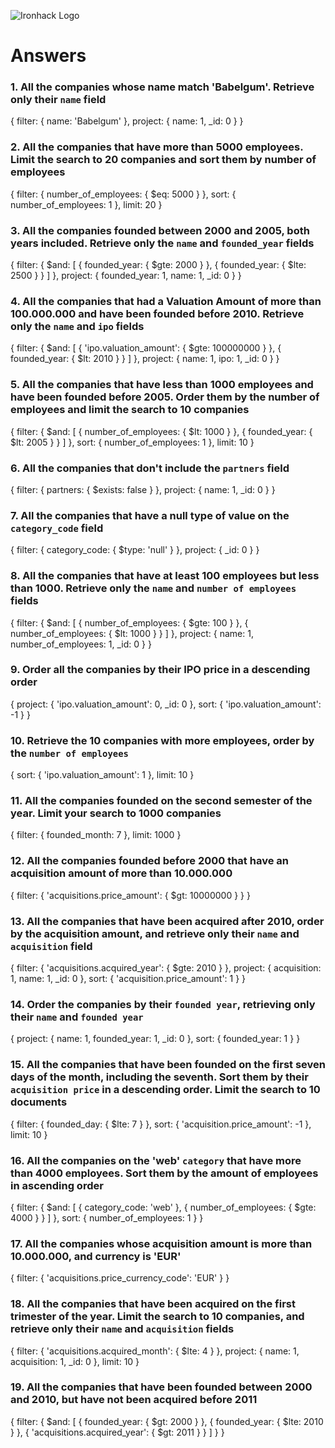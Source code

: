 ![Ironhack Logo](https://i.imgur.com/1QgrNNw.png)

# Answers

### 1. All the companies whose name match 'Babelgum'. Retrieve only their `name` field

{
 filter: {
  name: 'Babelgum'
 },
 project: {
  name: 1,
  _id: 0
 }
}

### 2. All the companies that have more than 5000 employees. Limit the search to 20 companies and sort them by **number of employees**

{
 filter: {
  number_of_employees: {
   $eq: 5000
  }
 },
 sort: {
  number_of_employees: 1
 },
 limit: 20
}

### 3. All the companies founded between 2000 and 2005, both years included. Retrieve only the `name` and `founded_year` fields

{
 filter: {
  $and: [
   {
    founded_year: {
     $gte: 2000
    }
   },
   {
    founded_year: {
     $lte: 2500
    }
   }
  ]
 },
 project: {
  founded_year: 1,
  name: 1,
  _id: 0
 }
}

### 4. All the companies that had a Valuation Amount of more than 100.000.000 and have been founded before 2010. Retrieve only the `name` and `ipo` fields

{
 filter: {
  $and: [
   {
    'ipo.valuation_amount': {
     $gte: 100000000
    }
   },
   {
    founded_year: {
     $lt: 2010
    }
   }
  ]
 },
 project: {
  name: 1,
  ipo: 1,
  _id: 0
 }
}

### 5. All the companies that have less than 1000 employees and have been founded before 2005. Order them by the number of employees and limit the search to 10 companies

{
 filter: {
  $and: [
   {
    number_of_employees: {
     $lt: 1000
    }
   },
   {
    founded_year: {
     $lt: 2005
    }
   }
  ]
 },
 sort: {
  number_of_employees: 1
 },
 limit: 10
}

### 6. All the companies that don't include the `partners` field

{
 filter: {
  partners: {
   $exists: false
  }
 },
 project: {
  name: 1,
  _id: 0
 }
}

### 7. All the companies that have a null type of value on the `category_code` field

{
 filter: {
  category_code: {
   $type: 'null'
  }
 },
 project: {
  _id: 0
 }
}

### 8. All the companies that have at least 100 employees but less than 1000. Retrieve only the `name` and `number of employees` fields

{
 filter: {
  $and: [
   {
    number_of_employees: {
     $gte: 100
    }
   },
   {
    number_of_employees: {
     $lt: 1000
    }
   }
  ]
 },
 project: {
  name: 1,
  number_of_employees: 1,
  _id: 0
 }
}

### 9. Order all the companies by their IPO price in a descending order

{
 project: {
  'ipo.valuation_amount': 0,
  _id: 0
 },
 sort: {
  'ipo.valuation_amount': -1
 }
}

### 10. Retrieve the 10 companies with more employees, order by the `number of employees`

{
 sort: {
  'ipo.valuation_amount': 1
 },
 limit: 10
}

### 11. All the companies founded on the second semester of the year. Limit your search to 1000 companies

{
 filter: {
  founded_month: 7
 },
 limit: 1000
}

### 12. All the companies founded before 2000 that have an acquisition amount of more than 10.000.000

{
 filter: {
  'acquisitions.price_amount': {
   $gt: 10000000
  }
 }
}

### 13. All the companies that have been acquired after 2010, order by the acquisition amount, and retrieve only their `name` and `acquisition` field

{
 filter: {
  'acquisitions.acquired_year': {
   $gte: 2010
  }
 },
 project: {
  acquisition: 1,
  name: 1,
  _id: 0
 },
 sort: {
  'acquisition.price_amount': 1
 }
}

### 14. Order the companies by their `founded year`, retrieving only their `name` and `founded year`

{
 project: {
  name: 1,
  founded_year: 1,
  _id: 0
 },
 sort: {
  founded_year: 1
 }
}

### 15. All the companies that have been founded on the first seven days of the month, including the seventh. Sort them by their `acquisition price` in a descending order. Limit the search to 10 documents

{
 filter: {
  founded_day: {
   $lte: 7
  }
 },
 sort: {
  'acquisition.price_amount': -1
 },
 limit: 10
}

### 16. All the companies on the 'web' `category` that have more than 4000 employees. Sort them by the amount of employees in ascending order

{
 filter: {
  $and: [
   {
    category_code: 'web'
   },
   {
    number_of_employees: {
     $gte: 4000
    }
   }
  ]
 },
 sort: {
  number_of_employees: 1
 }
}

### 17. All the companies whose acquisition amount is more than 10.000.000, and currency is 'EUR'

{
 filter: {
  'acquisitions.price_currency_code': 'EUR'
 }
}

### 18. All the companies that have been acquired on the first trimester of the year. Limit the search to 10 companies, and retrieve only their `name` and `acquisition` fields

{
 filter: {
  'acquisitions.acquired_month': {
   $lte: 4
  }
 },
 project: {
  name: 1,
  acquisition: 1,
  _id: 0
 },
 limit: 10
}

### 19. All the companies that have been founded between 2000 and 2010, but have not been acquired before 2011

{
 filter: {
  $and: [
   {
    founded_year: {
     $gt: 2000
    }
   },
   {
    founded_year: {
     $lte: 2010
    }
   },
   {
    'acquisitions.acquired_year': {
     $gt: 2011
    }
   }
  ]
 }
}
